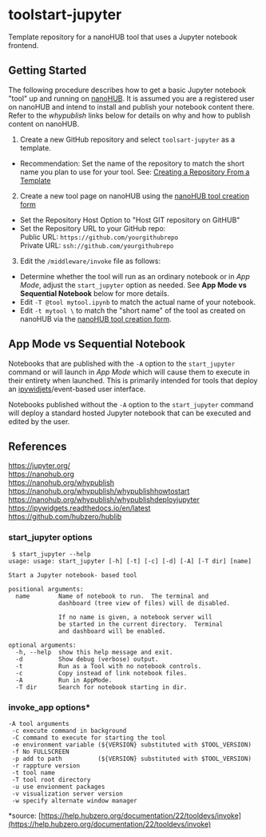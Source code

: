 # toolstart-jupyter
Template repository for a nanoHUB tool that uses a Jupyter notebook frontend.

## Getting Started
The following procedure describes how to get a basic Jupyter notebook "tool" up and running on [nanoHUB](https://nanohub.org). 
It is assumed you are a registered user on nanoHUB and intend to install and publish your notebook content there.
Refer to the *whypublish* links below for details on why and how to publish content on nanoHUB.  

1. Create a new GitHub repository and select `toolsart-jupyter` as a template.  
 - Recommendation: Set the name of the repository to match the short name you plan to use for your tool.
See: [Creating a Repository From a Template](https://docs.github.com/en/free-pro-team@latest/github/creating-cloning-and-archiving-repositories/creating-a-repository-from-a-template)
2. Create a new tool page on nanoHUB using the [nanoHUB tool creation form](https://nanohub.org/tools/create)  
  - Set the Repository Host Option to "Host GIT repository on GitHUB"
  - Set the Repository URL to your GitHub repo:  
    Public URL: `https://github.com/yourgithubrepo`  
    Private URL: `ssh://github.com/yourgithubrepo`
3. Edit the `/middleware/invoke` file as follows:  
- Determine whether the tool will run as an ordinary notebook or in *App Mode*, adjust the `start_jupyter` option as needed.  See **App Mode vs Sequential Notebook** below for more details.  
- Edit `-T @tool mytool.ipynb` to match the actual name of your notebook.
- Edit `-t mytool \` to match the "short name" of the tool as created on nanoHUB via the [nanoHUB tool creation form](https://nanohub.org/tools/create).

## App Mode vs Sequential Notebook
Notebooks that are published with the `-A` option to the `start_jupyter` command or will launch in *App Mode* which will cause them to execute in their entirety when launched.  This is primarily intended for tools that deploy an [ipywidjets](https://ipywidgets.readthedocs.io/en/latest)/event-based user interface.

Notebooks published without the `-A` option to the `start_jupyter` command will deploy a standard hosted Jupyter notebook that can be executed and edited by the user.

## References
https://jupyter.org/  
https://nanohub.org  
https://nanohub.org/whypublish  
https://nanohub.org/whypublish/whypublishhowtostart  
https://nanohub.org/whypublish/whypublishdeployjupyter  
https://ipywidgets.readthedocs.io/en/latest  
https://github.com/hubzero/hublib

### start_jupyter options
```
 $ start_jupyter --help
usage: usage: start_jupyter [-h] [-t] [-c] [-d] [-A] [-T dir] [name]

Start a Jupyter notebook- based tool

positional arguments:
  name        Name of notebook to run.  The terminal and
              dashboard (tree view of files) will de disabled.

              If no name is given, a notebook server will
              be started in the current directory.  Terminal
              and dashboard will be enabled.

optional arguments:
  -h, --help  show this help message and exit.
  -d          Show debug (verbose) output.
  -t          Run as a Tool with no notebook controls.
  -c          Copy instead of link notebook files.
  -A          Run in AppMode.
  -T dir      Search for notebook starting in dir.
  ```
  ### invoke_app options*
```
-A tool arguments
 -c execute command in background
 -C command to execute for starting the tool
 -e environment variable (${VERSION} substituted with $TOOL_VERSION)
 -f No FULLSCREEN
 -p add to path          (${VERSION} substituted with $TOOL_VERSION)
 -r rappture version
 -t tool name
 -T tool root directory
 -u use envionment packages
 -v visualization server version
 -w specify alternate window manager
 ```
*source: [https://help.hubzero.org/documentation/22/tooldevs/invoke](https://help.hubzero.org/documentation/22/tooldevs/invoke)
